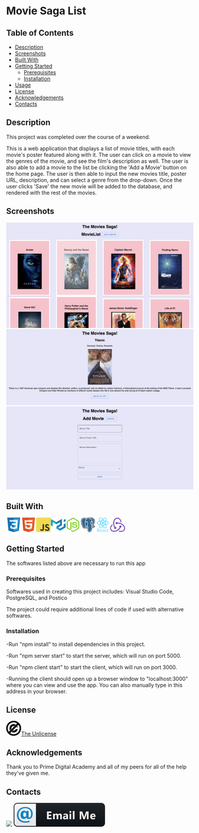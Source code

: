 # Movie Saga List

## Table of Contents

- [Description](#description)
- [Screenshots](#screenshots)
- [Built With](#built-with)
- [Getting Started](#getting-started)
  - [Prerequisites](#prerequisites)
  - [Installation](#installation)
- [Usage](#usage)
- [License](#license)
- [Acknowledgements](#acknowledgements)
- [Contacts](#contacts)

## Description

This project was completed over the course of a weekend.

This is a web application that displays a list of movie titles, with each movie's poster featured along with it. The user can click on a movie to view the genres of the movie, and see the film's description as well.  The user is also able to add a movie to the list be clicking the 'Add a Movie' button on the home page. The user is then able to input the new movies title, poster URL, description, and can select a genre from the drop-down. Once the user clicks 'Save' the new movie will be added to the database, and rendered with the rest of the movies.

## Screenshots

<img src="home-view.png"/>
<img src="description-view.png"/>
<img src="addmovie-view.png"/>

## Built With

<a href="https://developer.mozilla.org/en-US/docs/Web/CSS"><img src="https://raw.githubusercontent.com/devicons/devicon/master/icons/css3/css3-original.svg" height="40px" width="40px" /></a><a href="https://developer.mozilla.org/en-US/docs/Web/HTML"><img src="https://raw.githubusercontent.com/devicons/devicon/master/icons/html5/html5-original.svg" height="40px" width="40px" /></a><a href="https://developer.mozilla.org/en-US/docs/Web/JavaScript"><img src="https://raw.githubusercontent.com/devicons/devicon/master/icons/javascript/javascript-original.svg" height="40px" width="40px" /></a><a href="https://material-ui.com/"><img src="https://raw.githubusercontent.com/devicons/devicon/master/icons/materialui/materialui-original.svg" height="40px" width="40px" /></a><a href="https://nodejs.org/en/"><img src="https://raw.githubusercontent.com/devicons/devicon/master/icons/nodejs/nodejs-original.svg" height="40px" width="40px" /></a><a href="https://www.postgresql.org/"><img src="https://raw.githubusercontent.com/devicons/devicon/master/icons/postgresql/postgresql-original.svg" height="40px" width="40px" /></a><a href="https://reactjs.org/"><img src="https://raw.githubusercontent.com/devicons/devicon/master/icons/react/react-original-wordmark.svg" height="40px" width="40px" /></a><a href="https://redux.js.org/"><img src="https://raw.githubusercontent.com/devicons/devicon/master/icons/redux/redux-original.svg" height="40px" width="40px" /></a>

## Getting Started

The softwares listed above are necessary to run this app

### Prerequisites

Softwares used in creating this project includes: Visual Studio Code, PostgreSQL, and Postico

The project could require additional lines of code if used with alternative softwares.

### Installation

-Run "npm install" to install dependencies in this project.

-Run "npm server start" to start the server, which will run on port 5000.

-Run "npm client start" to start the client, which will run on port 3000.

-Running the client should open up a browser window to "localhost:3000" where you can view and use the app. You can also manually type in this address in your browser.

## License

<a href="https://choosealicense.com/licenses/unlicense/"><img src="https://raw.githubusercontent.com/johnturner4004/readme-generator/master/src/components/assets/images/unlicense.svg" height=40 />The Unlicense</a>

## Acknowledgements

Thank you to Prime Digital Academy and all of my peers for all of the help they've given me.

## Contacts

<a href="https://www.linkedin.com/in/isiah-smith-807809225"><img src="https://img.shields.io/badge/LinkedIn-0077B5?style=for-the-badge&logo=linkedin&logoColor=white" /></a>  <a href="mailto:isiahthomassmith@gmail.com"><img src=https://raw.githubusercontent.com/johnturner4004/readme-generator/master/src/components/assets/images/email_me_button_icon_151852.svg /></a>
